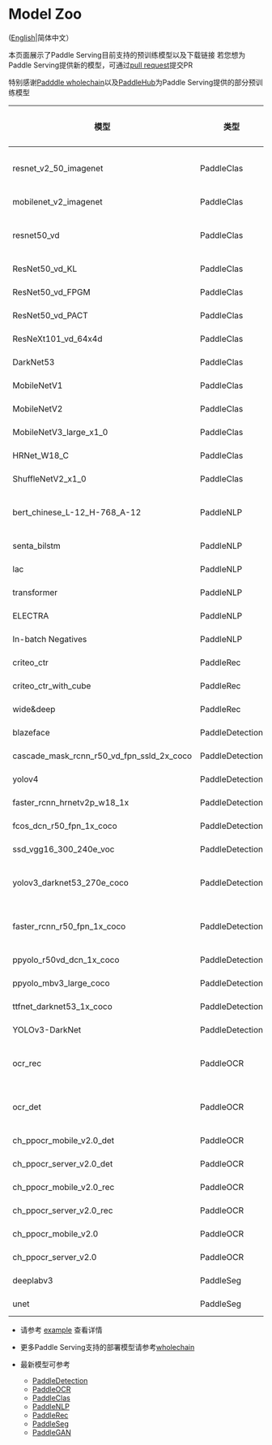 # Model Zoo

([English](./Model_Zoo_EN.md)|简体中文）

本页面展示了Paddle Serving目前支持的预训练模型以及下载链接
若您想为Paddle Serving提供新的模型，可通过[pull request](https://github.com/PaddlePaddle/Serving/pulls)提交PR

特别感谢[Padddle wholechain](https://www.paddlepaddle.org.cn/wholechain)以及[PaddleHub](https://www.paddlepaddle.org.cn/hub)为Paddle Serving提供的部分预训练模型


| 模型 | 类型 | 示例使用的框架 | 下载 |
| --- | --- | --- | ---- |
| resnet_v2_50_imagenet | PaddleClas | [C++ Serving](../examples/C++/PaddleClas/resnet_v2_50)</br>[Pipeline Serving](../examples/Pipeline/PaddleClas/ResNet_V2_50) | [.tar.gz](https://paddle-serving.bj.bcebos.com/paddle_hub_models/image/ImageClassification/resnet_v2_50_imagenet.tar.gz) | Pipeline Serving, C++ Serving|
| mobilenet_v2_imagenet | PaddleClas | [C++ Serving](../examples/C++/PaddleClas/mobilenet) | [.tar.gz](https://paddle-serving.bj.bcebos.com/paddle_hub_models/image/ImageClassification/mobilenet_v2_imagenet.tar.gz) |
| resnet50_vd | PaddleClas | [C++ Serving](../examples/C++/PaddleClas/imagenet)</br>[Pipeline Serving](../examples/Pipeline/PaddleClas/ResNet50_vd) | [.tar.gz](https://paddle-serving.bj.bcebos.com/model/ResNet50_vd.tar) |
| ResNet50_vd_KL | PaddleClas | [Pipeline Serving](../examples/Pipeline/PaddleClas/ResNet50_vd_KL) | [.tar](https://paddle-serving.bj.bcebos.com/model/ResNet50_vd_KL.tar) |
| ResNet50_vd_FPGM | PaddleClas | [Pipeline Serving](../examples/Pipeline/PaddleClas/ResNet50_vd_FPGM) | [.tar](https://paddle-serving.bj.bcebos.com/model/ResNet50_vd_FPGM.tar) |
| ResNet50_vd_PACT | PaddleClas | [Pipeline Serving](../examples/Pipeline/PaddleClas/ResNet50_vd_PACT) | [.tar](https://paddle-serving.bj.bcebos.com/model/ResNet50_vd_PACT.tar) |
| ResNeXt101_vd_64x4d | PaddleClas | [Pipeline Serving](../examples/Pipeline/PaddleClas/ResNeXt101_vd_64x4d) | [.tar](https://paddle-serving.bj.bcebos.com/model/ResNeXt101_vd_64x4d.tar) |
| DarkNet53 | PaddleClas | [Pipeline Serving](../examples/Pipeline/PaddleClas/DarkNet53) | [.tar](https://paddle-serving.bj.bcebos.com/model/DarkNet53.tar) |
| MobileNetV1 | PaddleClas | [Pipeline Serving](../examples/Pipeline/PaddleClas/MobileNetV1) | [.tar](https://paddle-serving.bj.bcebos.com/model/MobileNetV1.tar) |
| MobileNetV2 | PaddleClas | [Pipeline Serving](../examples/Pipeline/PaddleClas/MobileNetV2) | [.tar](https://paddle-serving.bj.bcebos.com/model/MobileNetV2.tar) |
| MobileNetV3_large_x1_0 | PaddleClas | [Pipeline Serving](../examples/Pipeline/PaddleClas/MobileNetV3_large_x1_0) | [.tar](https://paddle-serving.bj.bcebos.com/model/MobileNetV3_large_x1_0.tar) |
| HRNet_W18_C | PaddleClas | [Pipeline Serving](../examples/Pipeline/PaddleClas/HRNet_W18_C) | [.tar](https://paddle-serving.bj.bcebos.com/model/HRNet_W18_C.tar) |
| ShuffleNetV2_x1_0 | PaddleClas | [Pipeline Serving](../examples/Pipeline/PaddleClas/ShuffleNetV2_x1_0) | [.tar](https://paddle-serving.bj.bcebos.com/model/ShuffleNetV2_x1_0.tar) |
| bert_chinese_L-12_H-768_A-12 | PaddleNLP | [C++ Serving](../examples/C++/PaddleNLP/bert)</br>[Pipeline Serving](../examples/Pipeline/PaddleNLP/bert) | [.tar.gz](https://paddle-serving.bj.bcebos.com/paddle_hub_models/text/SemanticModel/bert_chinese_L-12_H-768_A-12.tar.gz) |
| senta_bilstm | PaddleNLP | [C++ Serving](../examples/C++/PaddleNLP/senta) | [.tar.gz](https://paddle-serving.bj.bcebos.com/paddle_hub_models/text/SentimentAnalysis/senta_bilstm.tar.gz) |C++ Serving|
| lac | PaddleNLP | [C++ Serving](../examples/C++/PaddleNLP/lac) | [.tar.gz](https://paddle-serving.bj.bcebos.com/paddle_hub_models/text/LexicalAnalysis/lac.tar.gz) |
| transformer | PaddleNLP | [Pipeline Serving](https://github.com/PaddlePaddle/PaddleNLP/blob/develop/examples/machine_translation/transformer/deploy/serving/README.md) | [model](https://github.com/PaddlePaddle/PaddleNLP/tree/develop/examples/machine_translation/transformer) |
| ELECTRA | PaddleNLP | [Pipeline Serving](https://github.com/PaddlePaddle/PaddleNLP/blob/develop/examples/language_model/electra/deploy/serving/README.md) | [model](https://github.com/PaddlePaddle/PaddleNLP/tree/develop/examples/language_model/electra) |
| In-batch Negatives | PaddleNLP | [Pipeline Serving](https://github.com/PaddlePaddle/PaddleNLP/tree/develop/applications/neural_search/recall/in_batch_negative) | [model](https://bj.bcebos.com/v1/paddlenlp/models/inbatch_model.zip) |
| criteo_ctr | PaddleRec | [C++ Serving](../examples/C++/PaddleRec/criteo_ctr) | [.tar.gz](https://paddle-serving.bj.bcebos.com/criteo_ctr_example/criteo_ctr_demo_model.tar.gz) |
| criteo_ctr_with_cube | PaddleRec | [C++ Serving](../examples/C++/PaddleRec/criteo_ctr_with_cube) | [.tar.gz](https://paddle-serving.bj.bcebos.com/unittest/ctr_cube_unittest.tar.gz) |
| wide&deep | PaddleRec | [C++ Serving](https://github.com/PaddlePaddle/PaddleRec/blob/release/2.1.0/doc/serving.md) | [model](https://github.com/PaddlePaddle/PaddleRec/blob/release/2.1.0/models/rank/wide_deep/README.md) |
| blazeface | PaddleDetection | [C++ Serving](../examples/C++/PaddleDetection/blazeface) | [.tar.gz](https://paddle-serving.bj.bcebos.com/paddle_hub_models/image/ObjectDetection/blazeface.tar.gz) |C++ Serving|
| cascade_mask_rcnn_r50_vd_fpn_ssld_2x_coco | PaddleDetection | [C++ Serving](../examples/C++/PaddleDetection/cascade_rcnn) | [.tar.gz](https://paddle-serving.bj.bcebos.com/pddet_demo/cascade_mask_rcnn_r50_vd_fpn_ssld_2x_coco_serving.tar.gz) |
| yolov4 | PaddleDetection | [C++ Serving](../examples/C++/PaddleDetection/yolov4) | [.tar.gz](https://paddle-serving.bj.bcebos.com/paddle_hub_models/image/ObjectDetection/yolov4.tar.gz) |C++ Serving|
| faster_rcnn_hrnetv2p_w18_1x | PaddleDetection | [C++ Serving](../examples/C++/PaddleDetection/faster_rcnn_hrnetv2p_w18_1x) | [.tar.gz](https://paddle-serving.bj.bcebos.com/pddet_demo/faster_rcnn_hrnetv2p_w18_1x.tar.gz) |
| fcos_dcn_r50_fpn_1x_coco | PaddleDetection | [C++ Serving](../examples/C++/PaddleDetection/fcos_dcn_r50_fpn_1x_coco) | [.tar.gz](https://paddle-serving.bj.bcebos.com/pddet_demo/2.0/fcos_dcn_r50_fpn_1x_coco.tar) |
| ssd_vgg16_300_240e_voc | PaddleDetection |  [C++ Serving](../examples/C++/PaddleDetection/ssd_vgg16_300_240e_voc) | [.tar](https://paddle-serving.bj.bcebos.com/pddet_demo/2.0/ssd_vgg16_300_240e_voc.tar) |
| yolov3_darknet53_270e_coco  | PaddleDetection | [C++ Serving](../examples/C++/PaddleDetection/yolov3_darknet53_270e_coco)</br>[Pipeline Serving](../examples/Pipeline/PaddleDetection/yolov3) | [.tar](https://paddle-serving.bj.bcebos.com/pddet_demo/2.0/yolov3_darknet53_270e_coco.tar) |
| faster_rcnn_r50_fpn_1x_coco | PaddleDetection | [C++ Serving](../examples/C++/PaddleDetection/faster_rcnn_r50_fpn_1x_coco)</br>[Pipeline Serving](../examples/Pipeline/PaddleDetection/faster_rcnn) | [.tar](https://paddle-serving.bj.bcebos.com/pddet_demo/2.0/faster_rcnn_r50_fpn_1x_coco.tar) |
| ppyolo_r50vd_dcn_1x_coco | PaddleDetection |  [C++ Serving](../examples/C++/PaddleDetection/ppyolo_r50vd_dcn_1x_coco) | [.tar](https://paddle-serving.bj.bcebos.com/pddet_demo/2.0/ppyolo_r50vd_dcn_1x_coco.tar) |
| ppyolo_mbv3_large_coco | PaddleDetection |  [Pipeline Serving](../examples/Pipeline/PaddleDetection/ppyolo_mbv3) | [.tar](https://paddle-serving.bj.bcebos.com/pddet_demo/2.0/ppyolo_mbv3_large_coco.tar) |
| ttfnet_darknet53_1x_coco | PaddleDetection | [C++ Serving](../examples/C++/PaddleDetection/ttfnet_darknet53_1x_coco) | [.tar](https://paddle-serving.bj.bcebos.com/pddet_demo/ttfnet_darknet53_1x_coco.tar) |
| YOLOv3-DarkNet | PaddleDetection | [C++ Serving](https://github.com/PaddlePaddle/PaddleDetection/tree/release/2.3/deploy/serving) | [.pdparams](https://paddledet.bj.bcebos.com/models/yolov3_darknet53_270e_coco.pdparams)</br>[.yml](https://github.com/PaddlePaddle/PaddleDetection/blob/develop/configs/yolov3/yolov3_darknet53_270e_coco.yml) |
| ocr_rec | PaddleOCR | [C++ Serving](../examples/C++/PaddleOCR/ocr)</br>[Pipeline Serving](../examples/Pipeline/PaddleOCR/ocr) | [.tar.gz](https://paddle-serving.bj.bcebos.com/paddle_hub_models/image/OCR/ocr_rec.tar.gz) |
| ocr_det | PaddleOCR | [C++ Serving](../examples/C++/PaddleOCR/ocr)</br>[Pipeline Serving](../examples/Pipeline/PaddleOCR/ocr) | [.tar.gz](https://paddle-serving.bj.bcebos.com/ocr/ocr_det.tar.gz) |
| ch_ppocr_mobile_v2.0_det | PaddleOCR | [Pipeline Serving](https://github.com/PaddlePaddle/PaddleOCR/blob/release/2.3/deploy/pdserving/README.md) | [model](https://paddleocr.bj.bcebos.com/dygraph_v2.0/ch/ch_ppocr_mobile_v2.0_det_infer.tar)</br>[.yml](https://github.com/PaddlePaddle/PaddleOCR/blob/release/2.3/configs/det/ch_ppocr_v2.0/ch_det_mv3_db_v2.0.yml) |
| ch_ppocr_server_v2.0_det | PaddleOCR | [Pipeline Serving](https://github.com/PaddlePaddle/PaddleOCR/blob/release/2.3/deploy/pdserving/README.md) | [model](https://paddleocr.bj.bcebos.com/dygraph_v2.0/ch/ch_ppocr_server_v2.0_det_infer.tar)</br>[.yml](https://github.com/PaddlePaddle/PaddleOCR/blob/release/2.3/configs/det/ch_ppocr_v2.0/ch_det_res18_db_v2.0.yml) |
| ch_ppocr_mobile_v2.0_rec | PaddleOCR | [Pipeline Serving](https://github.com/PaddlePaddle/PaddleOCR/blob/release/2.3/deploy/pdserving/README.md) | [model](https://paddleocr.bj.bcebos.com/dygraph_v2.0/ch/ch_ppocr_mobile_v2.0_rec_infer.tar)</br>[.yml](https://github.com/PaddlePaddle/PaddleOCR/blob/release/2.3/configs/rec/ch_ppocr_v2.0/rec_chinese_lite_train_v2.0.yml) |
| ch_ppocr_server_v2.0_rec | PaddleOCR | [Pipeline Serving](https://github.com/PaddlePaddle/PaddleOCR/blob/release/2.3/deploy/pdserving/README.md) | [model](https://paddleocr.bj.bcebos.com/dygraph_v2.0/ch/ch_ppocr_server_v2.0_rec_infer.tar)</br>[.yml](https://github.com/PaddlePaddle/PaddleOCR/blob/release/2.3/configs/rec/ch_ppocr_v2.0/rec_chinese_common_train_v2.0.yml) |
| ch_ppocr_mobile_v2.0 | PaddleOCR | [Pipeline Serving](https://github.com/PaddlePaddle/PaddleOCR/blob/release/2.3/deploy/pdserving/README.md) | [model](https://github.com/PaddlePaddle/PaddleOCR) |
| ch_ppocr_server_v2.0 | PaddleOCR | [Pipeline Serving](https://github.com/PaddlePaddle/PaddleOCR/blob/release/2.3/deploy/pdserving/README.md) | [model](https://github.com/PaddlePaddle/PaddleOCR) |
| deeplabv3 | PaddleSeg | [C++ Serving](../examples/C++/PaddleSeg/deeplabv3) | [.tar.gz](https://paddle-serving.bj.bcebos.com/paddle_hub_models/image/ImageSegmentation/deeplabv3.tar.gz) |
| unet | PaddleSeg | [C++ Serving](../examples/C++/PaddleSeg/unet_for_image_seg) | [.tar.gz](https://paddle-serving.bj.bcebos.com/paddle_hub_models/image/ImageSegmentation/unet.tar.gz) |

- 请参考 [example](../examples) 查看详情

- 更多Paddle Serving支持的部署模型请参考[wholechain](https://www.paddlepaddle.org.cn/wholechain)


- 最新模型可参考
  - [PaddleDetection](https://github.com/PaddlePaddle/PaddleDetection)
  - [PaddleOCR](https://github.com/PaddlePaddle/PaddleOCR) 
  - [PaddleClas](https://github.com/PaddlePaddle/PaddleClas)
  - [PaddleNLP](https://github.com/PaddlePaddle/PaddleNLP)
  - [PaddleRec](https://github.com/PaddlePaddle/PaddleRec)
  - [PaddleSeg](https://github.com/PaddlePaddle/PaddleSeg)
  - [PaddleGAN](https://github.com/PaddlePaddle/PaddleGAN)

